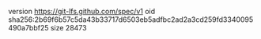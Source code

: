 version https://git-lfs.github.com/spec/v1
oid sha256:2b69f6b57c5da43b33717d6503eb5adfbc2ad2a3cd259fd3340095490a7bbf25
size 28473
